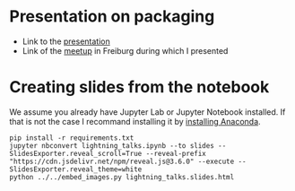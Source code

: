 # Presentation on packaging

* Link to the [presentation](https://thibtrip.github.io/lightning_talks/#/)
* Link of the [meetup](https://www.meetup.com/fr-FR/Python-User-Group-Freiburg/events/267885800/) in Freiburg during which I presented

# Creating slides from the notebook

We assume you already have Jupyter Lab or Jupyter Notebook installed. If that is not the case I recommand installing it by [installing Anaconda](https://docs.anaconda.com/anaconda/install/).

```
pip install -r requirements.txt
jupyter nbconvert lightning_talks.ipynb --to slides --SlidesExporter.reveal_scroll=True --reveal-prefix "https://cdn.jsdelivr.net/npm/reveal.js@3.6.0" --execute --SlidesExporter.reveal_theme=white
python ../../embed_images.py lightning_talks.slides.html
```
